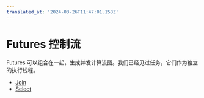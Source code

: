 ```yaml
---
translated_at: '2024-03-26T11:47:01.158Z'
---
```


# Futures 控制流

Futures 可以组合在一起，生成并发计算流图。我们已经见过任务，它们作为独立的执行线程。

- [Join](control-flow/join.md)
- [Select](control-flow/select.md)
